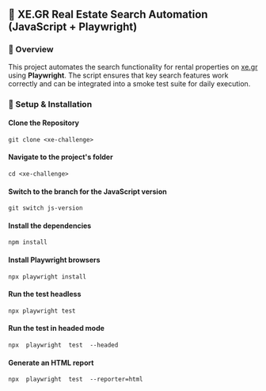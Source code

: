 ## 🏡 XE.GR Real Estate Search Automation (JavaScript + Playwright)

### 📌 Overview

This project automates the search functionality for rental properties on [xe.gr](https://www.xe.gr/) using **Playwright**. The script ensures that key search features work correctly and can be integrated into a smoke test suite for daily execution.

### 🚀 Setup & Installation

#### **Clone the Repository**

```
git clone <xe-challenge>
```

#### **Navigate to the project's folder**

```
cd <xe-challenge>
```

#### **Switch to the branch for the JavaScript version**

```
git switch js-version
```

#### **Install the dependencies**

```
npm install
```

#### **Install Playwright browsers**

```
npx playwright install
```

#### **Run the test headless**

```
npx playwright test
```

#### **Run the test in headed mode**

```
npx  playwright  test  --headed
```

#### **Generate an HTML report**

```
npx  playwright  test  --reporter=html
```
